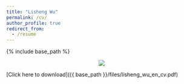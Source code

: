 ```yaml
---
title: "Lisheng Wu"
permalink: /cv/
author_profile: true
redirect_from:
  - /resume
---
```


{% include base_path %}

<p align="center">
  <img src="{{ base_path }}/images/cv.png"/>
</p>

[Click here to download]({{ base_path }}/files/lisheng_wu_en_cv.pdf)